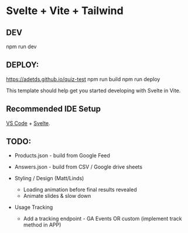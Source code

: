 # Svelte + Vite + Tailwind 

## DEV

npm run dev

## DEPLOY:

https://adetds.github.io/quiz-test
npm run build
npm run deploy

This template should help get you started developing with Svelte in Vite.

## Recommended IDE Setup

[VS Code](https://code.visualstudio.com/) + [Svelte](https://marketplace.visualstudio.com/items?itemName=svelte.svelte-vscode).



## TODO:

- Products.json - build from Google Feed
- Answers.json  - build from CSV / Google drive sheets


- Styling / Design (Matt/Linds)
  - Loading animation before final results revealed
  - Animate slides & slow down
- Usage Tracking
    - Add a tracking endpoint - GA Events OR custom (implement track method in APP)
